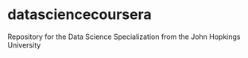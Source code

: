 # datasciencecoursera
Repository for the Data Science Specialization from the John Hopkings University
